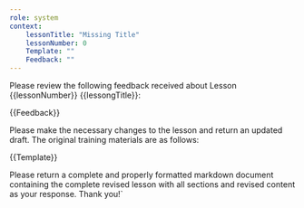```yaml
---
role: system
context:
    lessonTitle: "Missing Title"
    lessonNumber: 0
    Template: ""
    Feedback: ""
---
```


Please review the following feedback received about Lesson {{lessonNumber}} {{lessongTitle}}:

{{Feedback}}

Please make the necessary changes to the lesson and return an updated draft. The original training materials are as follows:

{{Template}}

Please return a complete and properly formatted markdown document containing the complete revised lesson with all sections and revised content as your response. Thank you!`
